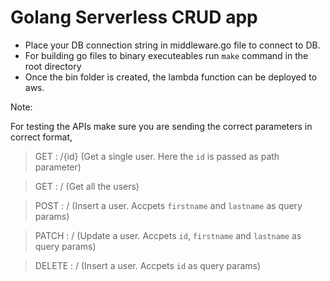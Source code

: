 # Golang Serverless CRUD app

- Place your DB connection string in middleware.go file to connect to DB. 
- For building go files to binary executeables run `make` command in the root directory
- Once the bin folder is created, the lambda function can be deployed to aws. 

Note:

For testing the APIs make sure you are sending the correct parameters in correct format,

> GET : /{id} (Get a single user. Here the `id` is passed as path parameter)

> GET : /     (Get all the users)

> POST : /    (Insert a user. Accpets `firstname` and `lastname` as query params)

> PATCH : /    (Update a user. Accpets `id`, `firstname` and `lastname` as query params)

> DELETE : /    (Insert a user. Accpets `id` as query params)

